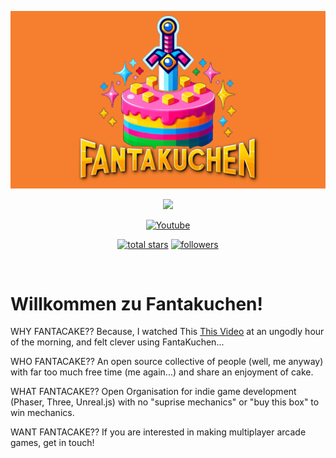 <p align="center">
    <img src=".github/readme.webp" alt="Fantakuchen" />
</p>

<p align="center">
    <img src="https://readme-typing-svg.demolab.com/?lines=We make Games...;We make Cake...;&font=Fira%20Code&center=true&height=45&color=40576D&vCenter=true&pause=1000&size=22" />
</p>

<p align="center">
  <a href="https://fantakuchen.slack.com/"><img width="50px" alt="Youtube" title="Youtube" src="https://cdn-icons-png.flaticon.com/512/906/906360.png"/></a>
</p>

<p align="center">
  <a href="https://github.com/fantakuchen?tab=repositories&sort=stargazers">
    <img alt="total stars" title="Total stars on GitHub" src="https://custom-icon-badges.demolab.com/github/stars/fantakuchen?color=55960c&style=for-the-badge&labelColor=488207&logo=star"/></a>
  <a href="https://github.com/fantakuchen?tab=followers">
    <img alt="followers" title="Follow me on Github" src="https://custom-icon-badges.demolab.com/github/followers/fantakuchen?color=236ad3&labelColor=1155ba&style=for-the-badge&logo=person-add&label=Follow&logoColor=white"/></a>
</p>

<br/>

# Willkommen zu Fantakuchen!

WHY FANTACAKE?? Because, I watched This [This Video](https://www.youtube.com/watch?v=JheGL6uSF-4) at an ungodly hour of the morning, and felt clever using FantaKuchen...

WHO FANTACAKE?? An open source collective of people (well, me anyway) with far too much free time (me again...) and share an enjoyment of cake.

WHAT FANTACAKE?? Open Organisation for indie game development (Phaser, Three, Unreal.js) with no "suprise mechanics" or "buy this box" to win mechanics.

WANT FANTACAKE?? If you are interested in making multiplayer arcade games, get in touch!
